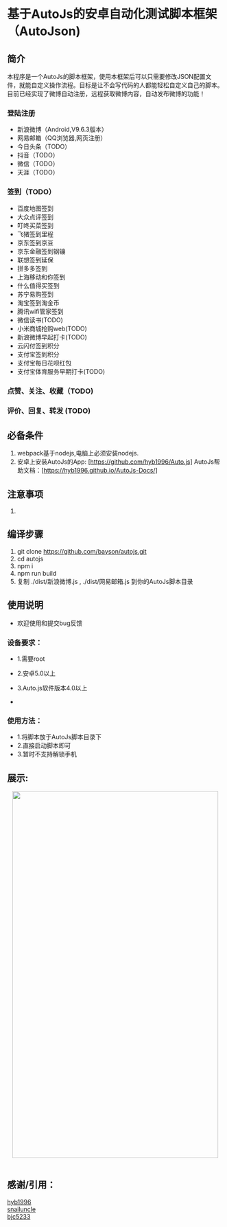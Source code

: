 # 基于AutoJs的安卓自动化测试脚本框架（AutoJson)
## 简介
本程序是一个AutoJs的脚本框架，使用本框架后可以只需要修改JSON配置文件，就能自定义操作流程。目标是让不会写代码的人都能轻松自定义自己的脚本。目前已经实现了微博自动注册，远程获取微博内容，自动发布微博的功能！
### 登陆注册
* 新浪微博（Android,V9.6.3版本）
* 网易邮箱（QQ浏览器,网页注册）
* 今日头条（TODO）
* 抖音（TODO）
* 微信（TODO）
* 天涯（TODO）
### 签到（TODO）
* 百度地图签到
* 大众点评签到
* 叮咚买菜签到
* 飞猪签到里程
* 京东签到京豆
* 京东金融签到钢镚
* 联想签到延保 
* 拼多多签到
* 上海移动和你签到
* 什么值得买签到
* 苏宁易购签到
* 淘宝签到淘金币
* 腾讯wifi管家签到
* 微信读书(TODO)
* 小米商城抢购web(TODO)
* 新浪微博早起打卡(TODO)
* 云闪付签到积分
* 支付宝签到积分
* 支付宝每日花呗红包
* 支付宝体育服务早期打卡(TODO)
### 点赞、关注、收藏（TODO)
### 评价、回复、转发 (TODO)

## 必备条件
1. webpack基于nodejs,电脑上必须安装nodejs.
2. 安卓上安装AutoJs的App: [https://github.com/hyb1996/Auto.js]  AutoJs帮助文档：[https://hyb1996.github.io/AutoJs-Docs/]
## 注意事项
1. 
## 编译步骤
1. git clone https://github.com/bayson/autojs.git
2. cd autojs
3. npm i
4. npm run build
5. 复制 ./dist/新浪微博.js ,  ./dist/网易邮箱.js  到你的AutoJs脚本目录
## 使用说明
* 欢迎使用和提交bug反馈
### 设备要求：
* 1.需要root
* 2.安卓5.0以上
* 3.Auto.js软件版本4.0以上

*
### 使用方法：
* 1.将脚本放于AutoJs脚本目录下
* 2.直接启动脚本即可
* 3.暂时不支持解锁手机
## 展示:
<div align=center><img height="854" width="480" src="https://raw.githubusercontent.com/bayson/autojs/master/resources/autojs_01.png"/></div>
<br>


## 感谢/引用：
<a href="https://github.com/hyb1996/Auto.js">hyb1996</a>
<br>
<a href="https://github.com/snailuncle/webpackBaleAutojs">snailuncle</a>
<br>
<a href="https://github.com/bjc5233/autojs">bjc5233</a>
<br>

